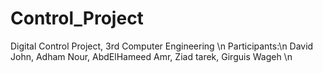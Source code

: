 # Control_Project
Digital Control Project, 3rd Computer Engineering \n
Participants:\n
David John, Adham Nour, AbdElHameed Amr, Ziad tarek, Girguis Wageh \n
